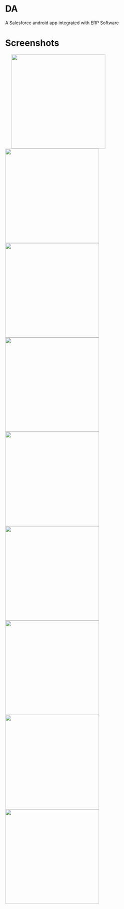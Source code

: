 # DA
A Salesforce android app integrated with ERP Software 

# Screenshots

<img src="Screenshots/1.png" width=300 hspace="20" ><span><img src="Screenshots/2.png" width=300 >
<img src="Screenshots/3.png" width=300 >
<img src="Screenshots/4.png" width=300 >
<img src="Screenshots/5.png" width=300 >
<img src="Screenshots/6.png" width=300 >
<img src="Screenshots/7.png" width=300 >
<img src="Screenshots/8.png" width=300 >
<img src="Screenshots/9.png" width=300 >

